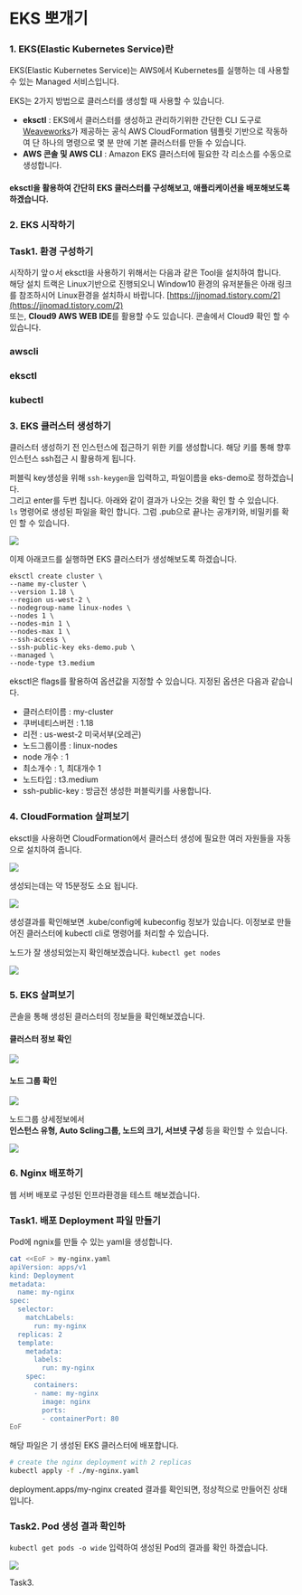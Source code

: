 # EKS 뽀개기

### 1. EKS\(Elastic Kubernetes Service\)란

EKS\(Elastic Kubernetes Service\)는 AWS에서 Kubernetes를 실행하는 데 사용할 수 있는 Managed 서비스입니다.

EKS는 2가지 방법으로 클러스터를 생성할 때 사용할 수 있습니다.

* **eksctl** : EKS에서 클러스터를 생성하고 관리하기위한 간단한 CLI 도구로 [Weaveworks](https://www.weave.works/)가 제공하는 공식 AWS CloudFormation 템플릿 기반으로 작동하여 단 하나의 명령으로 몇 분 만에 기본 클러스터를 만들 수 있습니다.
* **AWS 콘솔 및 AWS CLI** : Amazon EKS 클러스터에 필요한 각 리소스를 수동으로 생성합니다.

#### eksctl을 활용하여 간단히 EKS 클러스터를 구성해보고, 애플리케이션을 배포해보도록 하겠습니다.

### 2. EKS 시작하기

### Task1. 환경 구성하기

시작하기 앞ㅇ서 eksctl을 사용하기 위해서는 다음과 같은 Tool을 설치하여 합니다.  
해당 설치 트랙은 Linux기반으로 진행되오니 Window10 환경의 유저분들은 아래 링크를 참조하시어 Linux환경을 설치하시 바랍니다.  [https://jjnomad.tistory.com/2](https://jjnomad.tistory.com/2)  
또는, **Cloud9 AWS WEB IDE**를 활용할 수도 있습니다. 콘솔에서 Cloud9 확인 할 수 있습니다.

### awscli

### eksctl

### kubectl

### 3. EKS 클러스터 생성하기

클러스터 생성하기 전 인스턴스에 접근하기 위한 키를 생성합니다. 해당 키를 통해 향후 인스턴스 ssh접근 시 활용하게 됩니다.

퍼블릭 key생성을 위해 `ssh-keygen`을 입력하고, 파일이름을 eks-demo로 정하겠습니다.   
그리고 enter를 두번 칩니다. 아래와 같이 결과가 나오는 것을 확인 할 수 있습니다.   
`ls` 명령어로 생성된 파일을 확인 합니다. 그럼 .pub으로 끝나는 공개키와, 비밀키를 확인 할 수 있습니다.

![](../../.gitbook/assets/image%20%2827%29.png)

이제 아래코드를 실행하면 EKS 클러스터가 생성해보도록 하겠습니다.

```text
eksctl create cluster \
--name my-cluster \
--version 1.18 \
--region us-west-2 \
--nodegroup-name linux-nodes \
--nodes 1 \
--nodes-min 1 \
--nodes-max 1 \
--ssh-access \
--ssh-public-key eks-demo.pub \
--managed \
--node-type t3.medium
```

eksctl은 flags를 활용하여 옵션값을 지정할 수 있습니다. 지정된 옵션은 다음과 같습니다.

* 클러스터이름 : my-cluster
* 쿠버네티스버전 : 1.18
* 리전 : us-west-2 미국서부\(오레곤\)
* 노드그룹이름 : linux-nodes
* node 개수 : 1
* 최소개수 : 1, 최대개수 1
* 노드타입 : t3.medium
* ssh-public-key : 방금전 생성한 퍼블릭키를 사용합니다.

### 4. CloudFormation 살펴보기

eksctl을 사용하면 CloudFormation에서 클러스터 생성에 필요한 여러 자원들을 자동으로 설치하여 줍니다.

![](../../.gitbook/assets/image%20%2828%29.png)

생성되는데는 약 15분정도 소요 됩니다.

![](../../.gitbook/assets/image%20%2836%29.png)

생성결과를 확인해보면 .kube/config에 kubeconfig 정보가 있습니다. 이정보로 만들어진 클러스터에 kubectl cli로 명령어를 처리할 수 있습니다.

노드가 잘 생성되었는지 확인해보겠습니다. `kubectl get nodes`

![](../../.gitbook/assets/image%20%2830%29.png)

### **5. EKS 살펴보기**

콘솔을 통해 생성된 클러스터의 정보들을 확인해보겠습니다.

#### 클러스터 정보 확인

![](../../.gitbook/assets/image%20%2834%29.png)

#### 노드 그룹 확인

![](../../.gitbook/assets/image%20%2831%29.png)

노드그룹 상세정보에서   
**인스턴스 유형, Auto Scling그룹, 노드의  크기, 서브넷 구성** 등을 확인할 수 있습니다.

![](../../.gitbook/assets/image%20%2829%29.png)

### **6. Nginx 배포하기**

웹 서버 배포로 구성된 인프라환경을 테스트 해보겠습니다.

### Task1. 배포 Deployment 파일 만들기

Pod에 ngnix를 만들 수 있는 yaml을 생성합니다.

```bash
cat <<EoF > my-nginx.yaml
apiVersion: apps/v1
kind: Deployment
metadata:
  name: my-nginx
spec:
  selector:
    matchLabels:
      run: my-nginx
  replicas: 2
  template:
    metadata:
      labels:
        run: my-nginx
    spec:
      containers:
      - name: my-nginx
        image: nginx
        ports:
        - containerPort: 80
EoF
```

해당 파일은 기 생성된 EKS 클러스터에 배포합니다.

```bash
# create the nginx deployment with 2 replicas
kubectl apply -f ./my-nginx.yaml
```

deployment.apps/my-nginx created 결과를 확인되면, 정상적으로 만들어진 상태입니다.

### Task2. Pod 생성 결과 확인하

`kubectl get pods -o wide` 입력하여 생성된 Pod의 결과를 확인 하겠습니다. 

![](../../.gitbook/assets/image%20%2837%29.png)

Task3. 


